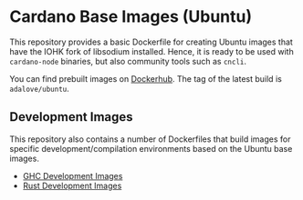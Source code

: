 # Cardano Base Images (Ubuntu)

This repository provides a basic Dockerfile for creating Ubuntu images that have the IOHK fork of libsodium installed. Hence, it is ready to be used with `cardano-node` binaries, but also community tools such as `cncli`. 

You can find prebuilt images on [Dockerhub](https://hub.docker.com/repository/docker/adalove/cncli). The tag of the latest build is `adalove/ubuntu`.

## Development Images

This repository also contains a number of Dockerfiles that build images for specific development/compilation environments based on the Ubuntu base images.

* [GHC Development Images](GHC/README.md)
* [Rust Development Images](Rust/README.md)
